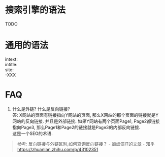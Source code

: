 # 搜索引擎的语法
TODO

# 通用的语法
intext:  
intitle:  
site:  
-XXX  

# FAQ
1. 什么是外链? 什么是反向链接?  
答: X网站的页面有链接指向Y网站的页面, 那么X网站的那个页面的链接就是Y网站的反向链接. 并且是外部链接. 如果Y网站有两个页面Page1, Page2都链接指向Page3, 那么Page1和Page2的链接就是Page3的内部反向链接.  
这是一个SEO的术语.  
>参考:
反向链接与外链区别,如何查询反向链接？ - 蝙蝠侠IT的文章 - 知乎
https://zhuanlan.zhihu.com/p/43102351


